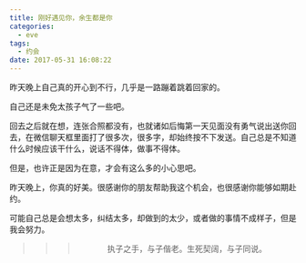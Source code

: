 ```yaml
---
title: 刚好遇见你，余生都是你
categories:
  - eve
tags:
  - 约会
date: 2017-05-31 16:08:22
---
```


昨天晚上自己真的开心到不行，几乎是一路蹦着跳着回家的。

自己还是未免太孩子气了一些吧。

回去之后就在想，连张合照都没有，也就诸如后悔第一天见面没有勇气说出送你回去，在微信聊天框里面打了很多次，很多字，却始终按不下发送。自己总是不知道什么时候应该干什么，说话不得体，做事不得体。

但是，也许正是因为在意，才会有这么多的小心思吧。

昨天晚上，你真的好美。很感谢你的朋友帮助我这个机会，也很感谢你能够如期赴约。

可能自己总是会想太多，纠结太多，却做到的太少，或者做的事情不成样子，但是我会努力。

>>><div align=center>执子之手，与子偕老。生死契阔，与子同说。</div>